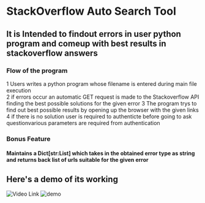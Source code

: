 
# StackOverflow Auto Search Tool
 
## It is Intended to findout errors in user python program and comeup with best results in stackoverflow answers

### Flow of the program

 1 Users writes a python program whose filename is entered during main file execution  
 2 if errors occur an automatic GET request is made to the Stackoverflow API finding the best  possible solutions for the given error 
 3 The program trys to find out best possible results by opening up the browser with the given links 
 4 if there is no solution user is required to authenticte  before going to ask questionvarious parameters are required from authentication 

### Bonus Feature

####  Maintains a Dict[str:List] which takes in the obtained error type as string and returns back list of urls suitable for the given error 
 
## Here's a demo of its working

![Video Link](https://www.youtube.com/watch?v=BcfuomO2tj4)
![demo](https://github.com/harshakhmk/StackoverflowAutoSearchTool-/blob/main/demo.gif)

